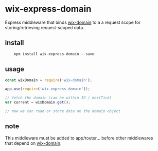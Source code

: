 # wix-express-domain

Express middleware that binds [wix-domain](../wix-domain) to a a request scope for storing/retrieving request-scoped data.

## install

```js
    npm install wix-express-domain --save
```

## usage

```js
const wixDomain = require('wix-domain');

app.use(require('wix-express-domain'));

// fetch the domain (can be within IO / nextTick)
var current = wixDomain.get();

// now we can read or store data on the domain object
```

## note

This middleware must be added to app/router... before other middlewares that depend on [wix-domain](../wix-domain).